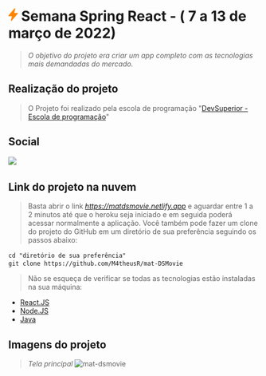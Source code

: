 # ![DevSuperior logo](https://raw.githubusercontent.com/devsuperior/bds-assets/main/ds/devsuperior-logo-small.png) Semana Spring React - ( 7 a 13 de março de 2022)
>  *O objetivo do projeto era criar um app completo com as tecnologias mais demandadas do mercado.*
>  

## Realização do projeto
>O Projeto foi realizado pela escola de programação "[DevSuperior - Escola de programação](https://devsuperior.com.br)"


## Social

<a href="https://www.linkedin.com/in/matheusribeiro-/" target="_blank"><img src="https://img.shields.io/badge/-LinkedIn-%230077B5?style=for-the-badge&logo=linkedin&logoColor=white" target="_blank"></a> 
 

## Link do projeto na nuvem
> Basta abrir o link *https://matdsmovie.netlify.app* e aguardar entre 1 a 2 minutos até que o heroku seja iniciado e em seguida poderá acessar normalmente a aplicação.
> Você também pode fazer um clone do projeto do GitHub em um diretório de sua preferência seguindo os passos abaixo:
```shell
cd "diretório de sua preferência"
git clone https://github.com/M4theusR/mat-DSMovie
```
>Não se esqueça de verificar se todas as tecnologias estão instaladas na sua máquina:
- [React.JS](https://pt-br.reactjs.org/)
- [Node.JS](https://nodejs.org/pt-br/)
- [Java](https://www.oracle.com/java/technologies/downloads/)

## Imagens do projeto
>*Tela principal*
![mat-dsmovie](https://user-images.githubusercontent.com/95398416/158314919-9c96ae44-263f-4ed6-bfe9-db731f928886.png)

